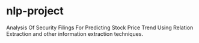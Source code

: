 # nlp-project
Analysis Of Security Filings For Predicting Stock Price Trend Using Relation Extraction and other information extraction techniques.
